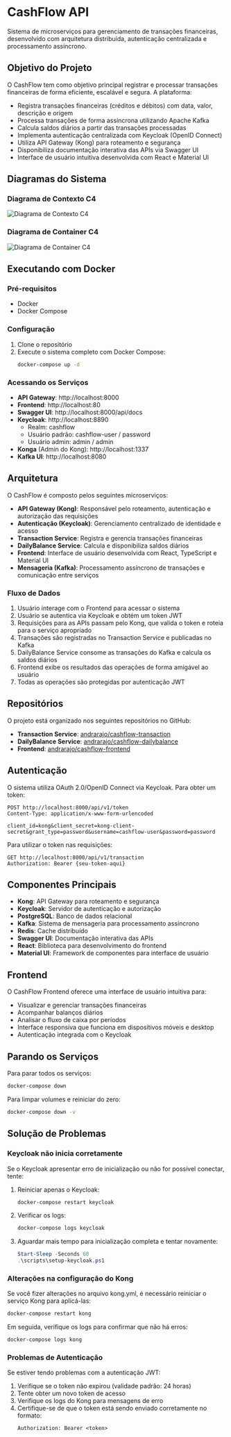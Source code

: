 # CashFlow API

Sistema de microserviços para gerenciamento de transações financeiras, desenvolvido com arquitetura distribuída, autenticação centralizada e processamento assíncrono.

## Objetivo do Projeto

O CashFlow tem como objetivo principal registrar e processar transações financeiras de forma eficiente, escalável e segura. A plataforma:

- Registra transações financeiras (créditos e débitos) com data, valor, descrição e origem
- Processa transações de forma assíncrona utilizando Apache Kafka
- Calcula saldos diários a partir das transações processadas
- Implementa autenticação centralizada com Keycloak (OpenID Connect)
- Utiliza API Gateway (Kong) para roteamento e segurança
- Disponibiliza documentação interativa das APIs via Swagger UI
- Interface de usuário intuitiva desenvolvida com React e Material UI

## Diagramas do Sistema

### Diagrama de Contexto C4
![Diagrama de Contexto C4](https://raw.githubusercontent.com/AndrArajo/CashFlow/main/diagrams/C4-context.png)

### Diagrama de Container C4
![Diagrama de Container C4](https://raw.githubusercontent.com/AndrArajo/CashFlow/main/diagrams/C4-container.png)

## Executando com Docker

### Pré-requisitos
- Docker
- Docker Compose

### Configuração
1. Clone o repositório
2. Execute o sistema completo com Docker Compose:
   ```bash
   docker-compose up -d
   ```

### Acessando os Serviços

- **API Gateway**: http://localhost:8000
- **Frontend**: http://localhost:80
- **Swagger UI**: http://localhost:8000/api/docs
- **Keycloak**: http://localhost:8890
  - Realm: cashflow
  - Usuário padrão: cashflow-user / password
  - Usuário admin: admin / admin
- **Konga** (Admin do Kong): http://localhost:1337
- **Kafka UI**: http://localhost:8080

## Arquitetura

O CashFlow é composto pelos seguintes microserviços:

- **API Gateway (Kong)**: Responsável pelo roteamento, autenticação e autorização das requisições
- **Autenticação (Keycloak)**: Gerenciamento centralizado de identidade e acesso
- **Transaction Service**: Registra e gerencia transações financeiras
- **DailyBalance Service**: Calcula e disponibiliza saldos diários
- **Frontend**: Interface de usuário desenvolvida com React, TypeScript e Material UI
- **Mensageria (Kafka)**: Processamento assíncrono de transações e comunicação entre serviços

### Fluxo de Dados

1. Usuário interage com o Frontend para acessar o sistema
2. Usuário se autentica via Keycloak e obtém um token JWT
3. Requisições para as APIs passam pelo Kong, que valida o token e roteia para o serviço apropriado
4. Transações são registradas no Transaction Service e publicadas no Kafka
5. DailyBalance Service consome as transações do Kafka e calcula os saldos diários
6. Frontend exibe os resultados das operações de forma amigável ao usuário
7. Todas as operações são protegidas por autenticação JWT

## Repositórios

O projeto está organizado nos seguintes repositórios no GitHub:

- **Transaction Service**: [andrarajo/cashflow-transaction](https://github.com/AndrArajo/CashFlowTransactions)
- **DailyBalance Service**: [andrarajo/cashflow-dailybalance](https://github.com/AndrArajo/CashFlowDailyBalance)
- **Frontend**: [andrarajo/cashflow-frontend](https://github.com/AndrArajo/CashFlowFrontEnd)

## Autenticação

O sistema utiliza OAuth 2.0/OpenID Connect via Keycloak. Para obter um token:

```
POST http://localhost:8000/api/v1/token
Content-Type: application/x-www-form-urlencoded

client_id=kong&client_secret=kong-client-secret&grant_type=password&username=cashflow-user&password=password
```

Para utilizar o token nas requisições:

```
GET http://localhost:8000/api/v1/transaction
Authorization: Bearer {seu-token-aqui}
```

## Componentes Principais

- **Kong**: API Gateway para roteamento e segurança
- **Keycloak**: Servidor de autenticação e autorização
- **PostgreSQL**: Banco de dados relacional
- **Kafka**: Sistema de mensageria para processamento assíncrono
- **Redis**: Cache distribuído
- **Swagger UI**: Documentação interativa das APIs
- **React**: Biblioteca para desenvolvimento do frontend
- **Material UI**: Framework de componentes para interface de usuário

## Frontend

O CashFlow Frontend oferece uma interface de usuário intuitiva para:

- Visualizar e gerenciar transações financeiras
- Acompanhar balanços diários
- Analisar o fluxo de caixa por períodos
- Interface responsiva que funciona em dispositivos móveis e desktop
- Autenticação integrada com o Keycloak

## Parando os Serviços

Para parar todos os serviços:
```bash
docker-compose down
```

Para limpar volumes e reiniciar do zero:
```bash
docker-compose down -v
```

## Solução de Problemas

### Keycloak não inicia corretamente
Se o Keycloak apresentar erro de inicialização ou não for possível conectar, tente:

1. Reiniciar apenas o Keycloak:
   ```bash
   docker-compose restart keycloak
   ```

2. Verificar os logs:
   ```bash
   docker-compose logs keycloak
   ```

3. Aguardar mais tempo para inicialização completa e tentar novamente:
   ```powershell
   Start-Sleep -Seconds 60
   .\scripts\setup-keycloak.ps1
   ```

### Alterações na configuração do Kong
Se você fizer alterações no arquivo kong.yml, é necessário reiniciar o serviço Kong para aplicá-las:

```bash
docker-compose restart kong
```

Em seguida, verifique os logs para confirmar que não há erros:

```bash
docker-compose logs kong
```

### Problemas de Autenticação
Se estiver tendo problemas com a autenticação JWT:

1. Verifique se o token não expirou (validade padrão: 24 horas)
2. Tente obter um novo token de acesso
3. Verifique os logs do Kong para mensagens de erro
4. Certifique-se de que o token está sendo enviado corretamente no formato:
   ```
   Authorization: Bearer <token>
   ``` 